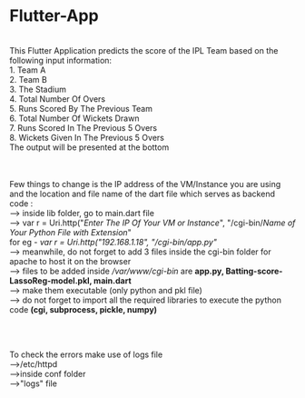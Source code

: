 # Flutter-App

<br>
This Flutter Application predicts the score of the IPL Team based on the following input information:<br>
1. Team A <br>
2. Team B <br>
3. The Stadium <br>
4. Total Number Of Overs <br>
5. Runs Scored By The Previous Team <br>
6. Total Number Of Wickets Drawn <br> 
7. Runs Scored In The Previous 5 Overs <br>
8. Wickets Given In The Previous 5 Overs <br>
 The output will be presented at the bottom
 <br><br>
 <br>
 
 Few things to change is the IP address of the VM/Instance you are using and the location and file name of the dart file which serves as backend code : <br>
 --> inside lib folder, go to main.dart file <br>
 --> var r = Uri.http("*Enter The IP Of Your VM or Instance*", "/cgi-bin/*Name of Your Python File with Extension*" <br>for eg - 
 *var r = Uri.http("192.168.1.18", "/cgi-bin/app.py"* <br>
 --> meanwhile, do not forget to add 3 files inside the cgi-bin folder for apache to host it on the browser <br>
 --> files to be added inside */var/www/cgi-bin* are **app.py, Batting-score-LassoReg-model.pkl, main.dart**  <br>
 --> make them executable (only python and pkl file)  <br>
 --> do not forget to import all the required libraries to execute the python code **(cgi, subprocess, pickle, numpy)**
 
 <br><br>
 
 To check the errors make use of logs file<br>
 -->/etc/httpd <br>
 -->inside conf folder  <br>
 -->"logs" file
